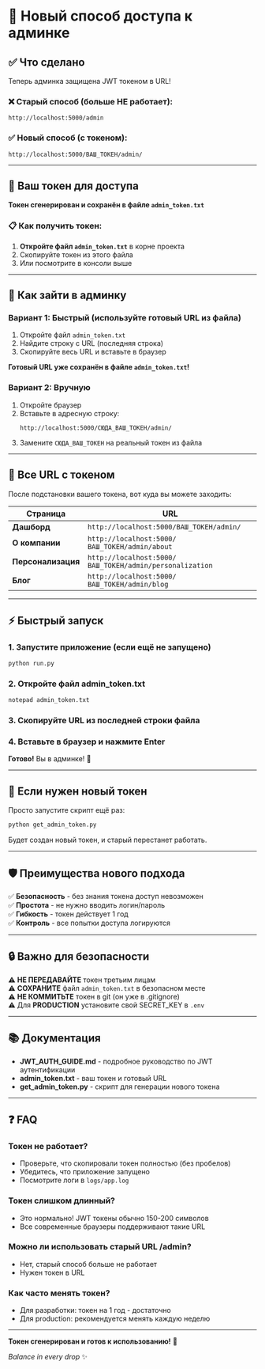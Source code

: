 # 🔐 Новый способ доступа к админке

## ✅ Что сделано

Теперь админка защищена JWT токеном в URL!

### ❌ Старый способ (больше НЕ работает):
```
http://localhost:5000/admin
```

### ✅ Новый способ (с токеном):
```
http://localhost:5000/ВАШ_ТОКЕН/admin/
```

---

## 🎯 Ваш токен для доступа

**Токен сгенерирован и сохранён в файле `admin_token.txt`**

### 📋 Как получить токен:

1. **Откройте файл `admin_token.txt`** в корне проекта
2. Скопируйте токен из этого файла
3. Или посмотрите в консоли выше

---

## 🚀 Как зайти в админку

### Вариант 1: Быстрый (используйте готовый URL из файла)

1. Откройте файл `admin_token.txt`
2. Найдите строку с URL (последняя строка)
3. Скопируйте весь URL и вставьте в браузер

**Готовый URL уже сохранён в файле `admin_token.txt`!**

### Вариант 2: Вручную

1. Откройте браузер
2. Вставьте в адресную строку:
   ```
   http://localhost:5000/СЮДА_ВАШ_ТОКЕН/admin/
   ```
3. Замените `СЮДА_ВАШ_ТОКЕН` на реальный токен из файла

---

## 📍 Все URL с токеном

После подстановки вашего токена, вот куда вы можете заходить:

| Страница | URL |
|----------|-----|
| **Дашборд** | `http://localhost:5000/ВАШ_ТОКЕН/admin/` |
| **О компании** | `http://localhost:5000/ВАШ_ТОКЕН/admin/about` |
| **Персонализация** | `http://localhost:5000/ВАШ_ТОКЕН/admin/personalization` |
| **Блог** | `http://localhost:5000/ВАШ_ТОКЕН/admin/blog` |

---

## ⚡ Быстрый запуск

### 1. Запустите приложение (если ещё не запущено)
```bash
python run.py
```

### 2. Откройте файл admin_token.txt
```bash
notepad admin_token.txt
```

### 3. Скопируйте URL из последней строки файла

### 4. Вставьте в браузер и нажмите Enter

**Готово!** Вы в админке! 🎉

---

## 🔄 Если нужен новый токен

Просто запустите скрипт ещё раз:

```bash
python get_admin_token.py
```

Будет создан новый токен, и старый перестанет работать.

---

## 🛡️ Преимущества нового подхода

✅ **Безопасность** - без знания токена доступ невозможен  
✅ **Простота** - не нужно вводить логин/пароль  
✅ **Гибкость** - токен действует 1 год  
✅ **Контроль** - все попытки доступа логируются  

---

## 🔒 Важно для безопасности

⚠️ **НЕ ПЕРЕДАВАЙТЕ** токен третьим лицам  
⚠️ **СОХРАНИТЕ** файл `admin_token.txt` в безопасном месте  
⚠️ **НЕ КОММИТЬТЕ** токен в git (он уже в .gitignore)  
⚠️ Для **PRODUCTION** установите свой SECRET_KEY в `.env`  

---

## 📚 Документация

- **JWT_AUTH_GUIDE.md** - подробное руководство по JWT аутентификации
- **admin_token.txt** - ваш токен и готовый URL
- **get_admin_token.py** - скрипт для генерации нового токена

---

## ❓ FAQ

### Токен не работает?
- Проверьте, что скопировали токен полностью (без пробелов)
- Убедитесь, что приложение запущено
- Посмотрите логи в `logs/app.log`

### Токен слишком длинный?
- Это нормально! JWT токены обычно 150-200 символов
- Все современные браузеры поддерживают такие URL

### Можно ли использовать старый URL /admin?
- Нет, старый способ больше не работает
- Нужен токен в URL

### Как часто менять токен?
- Для разработки: токен на 1 год - достаточно
- Для production: рекомендуется менять каждую неделю

---

**Токен сгенерирован и готов к использованию!** 🚀

*Balance in every drop* ✨

